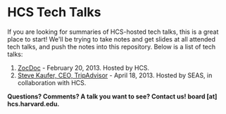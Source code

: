 HCS Tech Talks
=============

If you are looking for summaries of HCS-hosted tech talks, this is a great place to start! We'll be trying to take notes and get slides at all attended tech talks, and push the notes into this repository. Below is a list of tech talks:

1. [ZocDoc](https://github.com/hcs/techtalks/tree/master/ZocDoc) - February 20, 2013. Hosted by HCS.
2. [Steve Kaufer, CEO, TripAdvisor](https://github.com/hcs/techtalks/tree/master/What%20You%20Need%20to%20Unlearn%20from%20School%20and%20Other%20Startup%20Lessons) - April 18, 2013. Hosted by SEAS, in collaboration with HCS.

**Questions? Comments? A talk you want to see?
Contact us! board [at] hcs.harvard.edu.**
